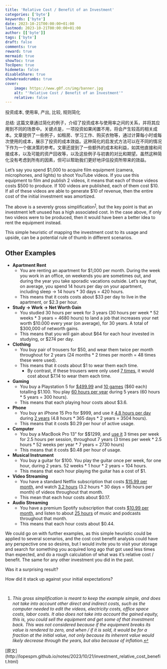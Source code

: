 ```yaml
---
title: 'Relative Cost / Benefit of an Investment'
categories: ['byte']
keywords: ['byte']
date: 2023-10-21T00:00:00+01:00
lastmod: 2023-10-21T00:00:00+01:00
author: [['byte']]
tags: ['byte']
draft: false 
comments: true
reward: true 
mermaid: true 
showToc: true 
TocOpen: true 
hidemeta: false 
disableShare: true 
showbreadcrumbs: true 
cover:
    image: https://www.g0f.cn/img/banner.jpg
    alt: "'Relative Cost / Benefit of an Investment'"
    relative: false
---
```


<div>

<div> 投资成本, 使用率, 产出, 比较, 规则简化

总结:
这篇文章通过简化的例子，介绍了投资成本与使用率之间的关系，并将其应用到不同的场景中。关键点是，一项投资如果闲置不用，将会产生较高的相关成本。文章提供了一些例子，如租房、学习工作、购买衣物等，通过计算每小时或每次使用的成本，展示了投资的成本效益。这种简化的启发式方法可以在不同的情况下作为一个做决策的参考。文章还提到了一些额外的成本和利益，如其他直接和间接成本，以及可能的资产回收等，以及这些例子与初衷的对比和期望。虽然这种简化没有考虑到所有的因素，但可以帮助我们更好地评估投资所带来的效益。 <div>
<p>Let’s say you spend <span>$</span>1,000 to acquire film equipment (camera, microphones, and lights) to shoot YouTube videos. If you use this equipment to film and publish 2 videos, it means that each of those videos costs <span>$</span>500 to produce. If 100 videos are published, each of them cost <span>$</span>10. If all of these videos are able to generate <span>$</span>10 of revenue, then the entire cost of the initial investment was amortized.</p>
<p>The above is a severely gross simplification<sup id="fnref:1"><a href="https://lopespm.com/atom.xml#fn:1" rel="footnote">1</a></sup>, but the key point is that an investment left unused has a high associated cost. In the case above, if only two videos were to be produced, then it would have been a better idea to rent the equipment instead.</p>
<p>This simple heuristic of mapping the investment cost to its usage and upside, can be a potential rule of thumb in different scenarios.</p>
<h2 id="other-examples">Other Examples</h2>
<ul>
<li><strong>Apartment Rent</strong>
<ul>
<li>You are renting an apartment for <span>$</span>1,000 per month. During the week you work in an office, on weekends you are sometimes out, and during the year you take sporadic vacations outside. Let’s say that, on average, you spend 14 hours per day on your apartment, including sleep → 14 hours * 30 days = 420 hours.</li>
<li>This means that it costs costs about <span>$</span>33 per day to live in the apartment, or <span>$</span>2.3 per hour.</li>
</ul>
</li>
<li><strong>Study → Work → Net Worth Gain</strong>
<ul>
<li>You studied 30 hours per week for 3 years (30 hours per week * 52 weeks * 3 years = 4680 hours) to land a job that increases your net worth <span>$</span>10.000 every year (on average), for 30 years. A total of <span>$</span>300,000 of networth gains.</li>
<li>This means that you will gain about <span>$</span>64 for each hour invested in studying, or $274 per day.</li>
</ul>
</li>
<li><strong>Clothing</strong>
<ul>
<li>You buy pair of trousers for <span>$</span>50, and wear them twice per month throughout for 2 years (24 months * 2 times per month = 48 times these were used).</li>
<li>This means that it costs about <span>$</span>1 to wear them each time.
        <ul>
<li>By contrast, if these trousers were only used <a href="https://www.vox.com/2019/9/12/20860620/fast-fashion-zara-hm-forever-21-boohoo-environment-cost">7 times</a>, it would cost about <span>$</span>7.14 to wear them each time.</li>
</ul>
</li>
</ul>
</li>
<li><strong>Gaming</strong>
<ul>
<li>You buy a Playstation 5 for <a href="https://direct.playstation.com/en-us/buy-consoles/playstation5-console"><span>$</span>499.99</a> and <a href="https://www.pushsquare.com/news/2019/01/ps4_has_a_very_high_software_attach_rate_average_player_owns_around_ten_games">10 games</a> (<span>$</span>60 each) totalling <span>$</span>1.100. You play <a href="https://www.reddit.com/r/playstation/comments/ld7zuo/what_was_your_total_amount_of_hours_played_in_2020/">60 hours per year</a> during 5 years (60 hours * 5 years = 300 hours).</li>
<li>This means that each playing hour costs about <span>$</span>3.6.</li>
</ul>
</li>
<li><strong>Phone</strong>
<ul>
<li>You buy an iPhone 15 Pro for <span>$</span>999, and use it <a href="https://www.bbc.co.uk/news/technology-59952557">4.8 hours per day</a> during <a href="https://www.iphonelife.com/content/how-long-do-iphone-last-how-to-know-when-to-upgrade-your-iphone">2 years</a> (4.8 hours * 365 days * 2 years = 3504 hours).</li>
<li>This means that it costs <span>$</span>0.29 per hour of active usage.</li>
</ul>
</li>
<li><strong>Computer</strong>
<ul>
<li>You buy a MacBook Pro 13” for <span>$</span>$1299, and <a href="https://mediapeanut.com/how-long-should-a-macbook-pro-last/">use it</a> 3 times per week for 2.5 hours per session, throughout 7 years (3 times per week * 2.5 hours * 52 weeks per year * 7 years = 2730 hours)</li>
<li>This means that it costs <span>$</span>0.48 per hour of usage.</li>
</ul>
</li>
<li><strong>Musical Instrument</strong>
<ul>
<li>You buy a guitar for <span>$</span>100. You play the guitar once per week, for one hour, during 2 years. 52 weeks * 1 hour * 2 years = 104 hours.</li>
<li>This means that each hour playing the guitar has a cost of <span>$</span>1.</li>
</ul>
</li>
<li><strong>Video Streaming</strong>
<ul>
<li>You have a standard Netflix subscription that costs <a href="https://help.netflix.com/en/node/24926/us"><span>$</span>15.99 per month</a>, and watch <a href="https://www.independent.co.uk/advisor/vpn/netflix-statistics">3.2 hours</a> (3.2 hours * 30 days = 96 hours per month) of videos throughout that month.</li>
<li>This mean that each hour costs about $0.17.</li>
</ul>
</li>
<li><strong>Audio Streaming</strong>
<ul>
<li>You have a premium Spotify subscription that costs <a href="https://www.spotify.com/us/premium/"><span>$</span>10.99 per month</a>, and listen to about <a href="https://www.statista.com/statistics/813876/spotify-monthly-active-users-time-spent-listening/">25 hours</a> of music and podcasts throughout that month.</li>
<li>This means that each hour costs about <span>$</span>0.44.</li>
</ul>
</li>
</ul>
<p>We could go on with further examples, as this simple heuristic could be applied to several scenarios, and the cost cost benefit analysis could have any perspective one so desires, but I would invite you to visit your storage and search for something you acquired long ago that got used less times than expected, and do a rough calculation of what was it’s relative cost / benefit.
The same for any other investment you did in the past.</p>
<p>Was it a surprising result?</p>
<p>How did it stack up against your initial expectations?</p>
<p><br/></p>
<div class="footnotes">
<ol>
<li id="fn:1">
<p><em>This gross simplification is meant to keep the example simple, and does not take into account other direct and indirect costs, such as the computer needed to edit the videos, electricity costs, office space costs, labor costs. It also does not take into account the gained equity, this is, you could sell the equipment and get some of that investment back. This was not considered because if the equipment breaks its value is rendered to zero, and when / if it is sold, it would be for a fraction at the initial value, not only because its inherent value would likely decrease through the years, but also because of inflation.</em><a href="https://lopespm.com/atom.xml#fnref:1" rel="reference">↩</a></p>
</li>
</ol>
</div>
</div></div>
</div>

<div>
[原文](http://lopespm.github.io/notes/2023/10/21/investment_relative_cost_benefit.html)
</div>

